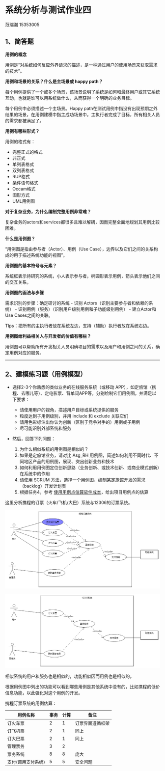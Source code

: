 # 系统分析与测试作业四

范瑞潮 15353005

## **1、简答题**

**用例的概念**

用例是“对系统如何反应外界请求的描述，是一种通过用户的使用场景来获取需求的技术”。

**用例和场景的关系？什么是主场景或 happy path？**

每个用例提供了一个或多个场景，该场景说明了系统是如何和最终用户或其它系统互动，也就是谁可以用系统做什么，从而获得一个明确的业务目标。

每个用例中必须描述一个主场景。Happy path在测试用例中指没有出现预期之外结果的场景，在用例建模中指主成功场景中，主执行者完成了目标，所有相关人员的需求都被满足了。

**用例有哪些形式？**

用例的格式有：
* 完整正式的格式
* 非正式
* 单列表格式
* 双列表格式
* RUP格式
* 条件语句格式
* Occam格式
* 图形方式
* UML用例图

**对于复杂业务，为什么编制完整用例非常难？**

复杂业务的actors和services都很多且难以解耦，因而完整全面地规划其用例比较困难。

**什么是用例图？**

“用例图是指由参与者（Actor）、用例（Use Case），边界以及它们之间的关系构成的用于描述系统功能的视图”。

**用例图的基本符号与元素？**

系统框表示待研究的系统，小人表示参与者，椭圆形表示用例，箭头表示他们之间的交互关系。

**用例图的画法与步骤**

需求识别的步骤：确定研讨的系统 - 识别 Actors（识别主要参与者和依赖的系统） - 识别用例（服务）（识别用户级别用例和子功能级别用例） - 建立Actor和Use Cases之间的关联。

TIps：把所有的主执行者放在系统左边，支持（辅助）执行者放在系统右边。

**用例图给利益相关人与开发者的价值有哪些？**

用例图可以帮助所有开发相关人员明确项目的需求以及用户和用例之间的关系，确定用例对应的服务。

---

## **2、建模练习题（用例模型）**

 * 选择2-3个你熟悉的类似业务的在线服务系统（或移动 APP），如定旅馆（携程、去哪儿等）、定电影票、背单词APP等，分别绘制它们用例图。并满足以下要求：
    * 请使用用户的视角，描述用户目标或系统提供的服务
    * 粒度达到子用例级别，并用 include 和 exclude 关联它们
    * 请用色彩标注出你认为创新（区别于竞争对手的）用例或子用例
    * 尽可能识别外部系统和服务

* 然后，回答下列问题：
    1.  为什么相似系统的用例图是相似的？
    2.  如果是定旅馆业务，请对比 Asg_RH 用例图，简述如何利用不同时代、不同地区产品的用例图，展现、突出创新业务和技术
    3.  如何利用用例图定位创新思路（业务创新、或技术创新、或商业模式创新）在系统中的作用
    4.  请使用 SCRUM 方法，选择一个用例图，编制某定旅馆开发的需求（backlog）开发计划表
    5.  根据任务4，参考 [使用用例点估算软件成本](https://www.ibm.com/developerworks/cn/rational/edge/09/mar09/collaris_dekker/index.html)，给出项目用例点的估算

这里分析携程的订票（火车/飞机/大巴）系统与12306的订票系统。

![uml1](uml1.png)

![uml2](uml2.png)

相似系统的用户和服务也是相似的，功能相似因而用例也是相似的。

根据用例图中列出的功能可以看到哪些用例是其他系统中没有的，比如携程的低价信息功能，以此强化对这个用例的开发。

携程订票系统的用例估算：

| 用例名称 | 事务 | 计算 | 备注 |
| --- | --- | --- | --- |
| 订火车票 | 2 | 1 | 订票界面遵循框架 |
| 订飞机票 | 2 | 1 | 同上 |
| 订大巴票 | 2 | 1 | 同上 |
| 管理票务 | 3 | 2 |     |
| 票务系统 | 8 | 8 | 庞大 |
| 支付(调用支付系统) |  5   |   5  |   安全问题  |
